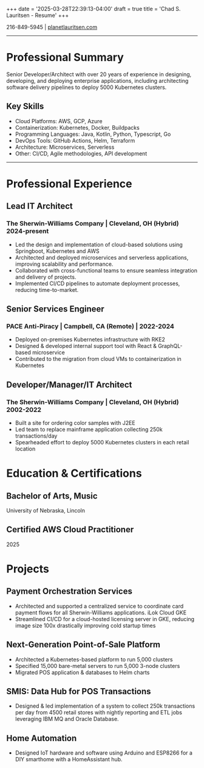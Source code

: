 +++
date = '2025-03-28T22:39:13-04:00'
draft = true
title = 'Chad S. Lauritsen - Resume'
+++

216-849-5945 | [planetlauritsen.com](https://planetlauritsen.com)

---

# Professional Summary
Senior Developer/Architect with over 20 years of experience in designing, developing, and deploying enterprise applications, including architecting software delivery pipelines to deploy 5000 Kubernetes clusters.

## Key Skills
 * Cloud Platforms: AWS, GCP, Azure
 * Containerization: Kubernetes, Docker, Buildpacks
 * Programming Languages: Java, Kotlin, Python, Typescript, Go
 * DevOps Tools: GitHub Actions, Helm, Terraform
 * Architecture: Microservices, Serverless
 * Other: CI/CD, Agile methodologies, API development

--- 

# Professional Experience
## Lead IT Architect
### The Sherwin-Williams Company | Cleveland, OH (Hybrid) 2024-present
* Led the design and implementation of cloud-based solutions using Springboot, Kubernetes and AWS
* Architected and deployed microservices and serverless applications, improving scalability and performance.
* Collaborated with cross-functional teams to ensure seamless integration and delivery of projects.
* Implemented CI/CD pipelines to automate deployment processes, reducing time-to-market.

## Senior Services Engineer
### PACE Anti-Piracy | Campbell, CA (Remote) | 2022-2024
* Deployed on-premises Kubernetes infrastructure with RKE2
* Designed & developed internal support tool with React & GraphQL-based microservice
* Contributed to the migration from cloud VMs to containerization in Kubernetes

## Developer/Manager/IT Architect
### The Sherwin-Williams Company | Cleveland, OH (Hybrid)  2002-2022
* Built a site for ordering color samples with J2EE
* Led team to replace mainframe application collecting 250k transactions/day
* Spearheaded effort to deploy 5000 Kubernetes clusters in each retail location

# Education & Certifications

## Bachelor of Arts, Music
University of Nebraska, Lincoln	

## Certified AWS Cloud Practitioner
2025

# Projects
## Payment Orchestration Services
* Architected and supported a centralized service to coordinate card payment flows for all Sherwin-Williams applications.
iLok Cloud GKE
* Streamlined CI/CD for a cloud-hosted licensing server in GKE, reducing image size 100x drastically improving cold startup times

## Next-Generation Point-of-Sale Platform
* Architected a Kubernetes-based platform to run 5,000 clusters
* Specified 15,000 bare-metal servers to run 5,000 3-node clusters
* Migrated POS application & databases to Helm charts

## SMIS: Data Hub for POS Transactions
* Designed & led implementation of a system to collect 250k transactions per day from 4500 retail stores with nightly reporting and ETL jobs leveraging IBM MQ and Oracle Database.

## Home Automation
* Designed IoT hardware and software using Arduino and ESP8266 for a DIY smarthome with a HomeAssistant hub.
